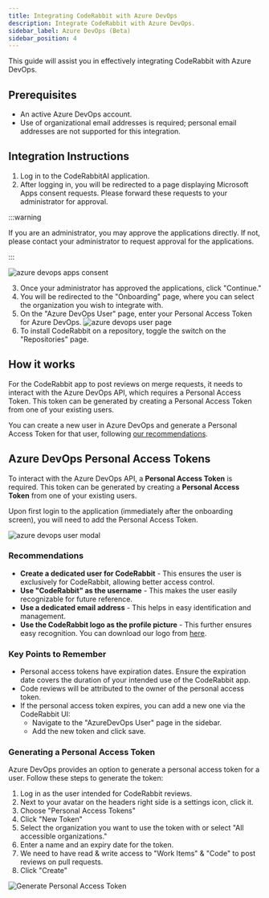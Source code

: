 ```yaml
---
title: Integrating CodeRabbit with Azure DevOps
description: Integrate CodeRabbit with Azure DevOps.
sidebar_label: Azure DevOps (Beta)
sidebar_position: 4
---
```


This guide will assist you in effectively integrating CodeRabbit with Azure DevOps.

## Prerequisites

* An active Azure DevOps account.
* Use of organizational email addresses is required; personal email addresses are not supported for this integration.

## Integration Instructions
1. Log in to the CodeRabbitAI application.
2. After logging in, you will be redirected to a page displaying Microsoft Apps consent requests. Please forward these requests to your administrator for approval.

:::warning

If you are an administrator, you may approve the applications directly. If not, please contact your administrator to request approval for the applications.

:::

![azure devops apps consent](/img/integrations/azure_apps_consent_page.png)

3. Once your administrator has approved the applications, click "Continue."
4. You will be redirected to the "Onboarding" page, where you can select the organization you wish to integrate with.
5. On the "Azure DevOps User" page, enter your Personal Access Token for Azure DevOps.
![azure devops user page](/img/integrations/azure_devops_user_page.png)
6. To install CodeRabbit on a repository, toggle the switch on the "Repositories" page.

## How it works

For the CodeRabbit app to post reviews on merge requests, it needs to interact with the Azure DevOps API, which requires a Personal Access Token. This token can be generated by creating a Personal Access Token from one of your existing users.

You can create a new user in Azure DevOps and generate a Personal Access Token for that user, following [our recommendations](#recommendations).

## Azure DevOps Personal Access Tokens

To interact with the Azure DevOps API, a **Personal Access Token** is required. This token can be generated by creating a **Personal Access Token** from one of your existing users.

Upon first login to the application (immediately after the onboarding screen), you will need to add the Personal Access Token.

![azure devops user modal](/img/integrations/azure_personal_access_token_add.png)

### Recommendations

* **Create a dedicated user for CodeRabbit** - This ensures the user is exclusively for CodeRabbit, allowing better access control.
* **Use "CodeRabbit" as the username** - This makes the user easily recognizable for future reference.
* **Use a dedicated email address** - This helps in easy identification and management.
* **Use the CodeRabbit logo as the profile picture** - This further ensures easy recognition. You can download our logo from [here](/img/integrations/logo.svg "download").

### Key Points to Remember

* Personal access tokens have expiration dates. Ensure the expiration date covers the duration of your intended use of the CodeRabbit app.
* Code reviews will be attributed to the owner of the personal access token.
* If the personal access token expires, you can add a new one via the CodeRabbit UI:
  * Navigate to the "AzureDevOps User" page in the sidebar.
  * Add the new token and click save.

### Generating a Personal Access Token

Azure DevOps provides an option to generate a personal access token for a user. Follow these steps to generate the token:

1. Log in as the user intended for CodeRabbit reviews.
2. Next to your avatar on the headers right side is a settings icon, click it.
3. Choose "Personal Access Tokens"
4. Click "New Token"
5. Select the organization you want to use the token with or select "All accessible organizations."
6. Enter a name and an expiry date for the token.
7. We need to have read & write access to "Work Items" & "Code" to post reviews on pull requests.
8. Click "Create"

![Generate Personal Access Token](/img/integrations/azure-access-token.png)
